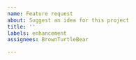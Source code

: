 ```yaml
---
name: Feature request
about: Suggest an idea for this project
title: ''
labels: enhancement
assignees: BrownTurtleBear

---
```



